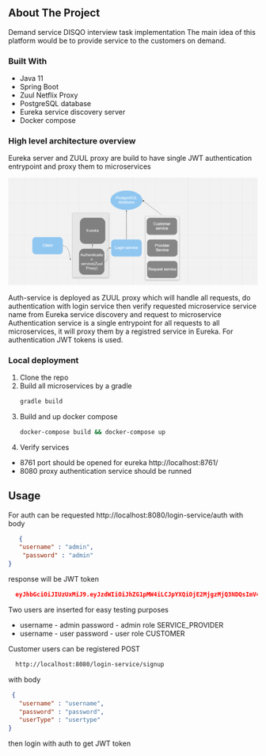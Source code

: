 ## About The Project


Demand service DISQO interview task implementation
The main idea of this platform would be to provide service to the customers on demand.


### Built With
* Java 11
* Spring Boot
* Zuul Netflix Proxy
* PostgreSQL database
* Eureka service discovery server
* Docker  compose 


### High  level architecture overview

Eureka server and ZUUL proxy are build to have single JWT authentication 
entrypoint and proxy them to microservices


<p align="center">
    <img src="images/diagram.PNG" alt="Logo">
</p>

Auth-service is deployed as ZUUL proxy which will handle all requests, do authentication with login service
then verify requested microservice service name from Eureka service discovery and request to microservice
Authentication service is a single entrypoint for all requests to all microservices, it will proxy them by a registred 
service in Eureka.  For authentication JWT tokens is used.



### Local deployment

1. Clone the repo
2. Build all microservices by a gradle
   ```sh
   gradle build
   ```
3. Build and up docker compose 
   ```sh
   docker-compose build && docker-compose up
   ```
4. Verify services 
* 8761 port should be opened for eureka http://localhost:8761/
* 8080 proxy authentication service should be runned


## Usage
For auth can be requested 
http://localhost:8080/login-service/auth
with body
```json
   {
   "username" : "admin",
    "password" : "admin"
}
   ```
response will be JWT token
```json
  eyJhbGciOiJIUzUxMiJ9.eyJzdWIiOiJhZG1pMW4iLCJpYXQiOjE2MjgzMjQ3NDQsImV4cCI6MTYyODQxMTE0NH0.ZQDHe2Cvput2tgXpPCvyTzKt_mnRRHKDSU66TtbDvvVgDe35GGtcJP3qiYcbupF69lM-bq-pHrwPjk2egS1OpQ
   ```

Two users are inserted for easy testing purposes
* username - admin  password - admin  role SERVICE_PROVIDER
* username - user  password - user  role CUSTOMER


Customer users can be registered
POST   
```sh
  http://localhost:8080/login-service/signup
   ```

with body

```json
 {
   "username" : "username",
   "password" : "password",
   "userType" : "usertype"
}
   ```
then login with auth to get JWT token